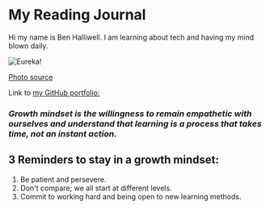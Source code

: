 # My Reading Journal

Hi my name is Ben Halliwell. I am learning about tech and having my mind blown daily.

![Eureka!](https://user-images.githubusercontent.com/121691988/221251328-d20f795d-77ea-4090-a76b-c607468033e2.jpg)

[Photo source](https://unsplash.com/photos/eWuc6TXc8Ok?utm_source=unsplash&utm_medium=referral&utm_content=creditShareLink)

Link to [my GitHub portfolio:](https://github.com/halliwellb)

### *Growth mindset is the willingness to remain empathetic with ourselves and understand that learning is a process that takes time, not an instant action.*

## 3 Reminders to stay in a growth mindset:

1. Be patient and persevere.
2. Don't compare; we all start at different levels.
3. Commit to working hard and being open to new learning methods.
